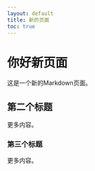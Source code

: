 ```yaml
---
layout: default
title: 新的页面
toc: true
---
```

# 你好新页面
这是一个新的Markdown页面。

## 第二个标题
更多内容。

### 第三个标题
更多内容。